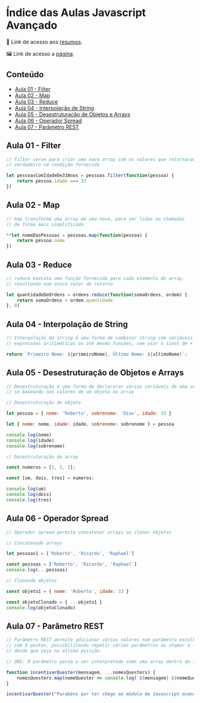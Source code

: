 # Índice das Aulas Javascript Avançado
📄 Link de acesso aos <a href="https://cord-delivery-7eb.notion.site/Javascript-Avan-ado-d6b32f765397458da254272a2397797d">resumos</a>. 

🖼 Link de acesso a <a href="https://jonathanbenedito.github.io/modulo-avancado-javascript/">página</a>.

<!-- TABLE OF CONTENTS -->
## Conteúdo
<ul>
    <li>
        <a href="#aula-01---filter">Aula 01 - Filter</a>
    </li>
    <li>
        <a href="#aula-02---map">Aula 02 - Map</a>
    </li>
    <li>
        <a href="#aula-03---reduce">Aula 03 - Reduce</a>
    </li>
    <li>
        <a href="#aula-04---interpolação-de-string">Aula 04 - Interpolação de String</a>
    </li>
    <li>
        <a href="#aula-05---desestruturação-de-objetos-e-arrays">Aula 05 - Desestruturação de Objetos e Arrays</a>
    </li>
    <li>
        <a href="#aula-06---operador-spread">Aula 06 - Operador Spread</a>
    </li>
    <li>
        <a href="#aula-07---parâmetro-rest">Aula 07 - Parâmetro REST</a>
    </li>
</ul>

## Aula 01 - Filter

```jsx
// filter serve para criar uma nova array com os valores que retornaram como
// verdadeiro na condição fornecida

let pessoasComIdadeDe33Anos = pessoas.filter(function(pessoa) {
    return pessoa.idade === 33
})
```

## Aula 02 - Map

```jsx
// map transforma uma array em uma nova, para ser lidas ou chamadas
// de forma mais simplificada

**let nomeDasPessoas = pessoas.map(function(pessoa) {
    return pessoa.nome
})
```

## Aula 03 - Reduce

```jsx
// reduce executa uma função fornecida para cada elemento do array,
// resultando num único valor de retorno.

let quantidadeDeOrdens = ordens.reduce(function(somaOrdens, ordem) {
    return somaOrdens + ordem.quantidade
}, 0)
```
## Aula 04 - Interpolação de String

```jsx
// Interpolação de string é uma forma de combinar string com variáveis 
// expressões aritiméticas ou até mesmo funções, sem usar o sinal de +

return `Primeiro Nome: ${primeiroNome}, Último Nome: ${ultimoNome}`;
```

## Aula 05 - Desestruturação de Objetos e Arrays

```jsx
// Desestruturação é uma forma de declararar várias variáveis de uma vez,
// se baseando nos valores de um objeto ou array

// Desestruturação de objeto

let pessoa = { nome: 'Roberto', sobrenome: 'Dias', idade: 33 }

let { nome: nome, idade: idade, sobrenome: sobrenome } = pessoa

console.log(nome)
console.log(idade)
console.log(sobrenome)

// Desestruturação de array

const numeros = [1, 2, 3];

const [um, dois, tres] = numeros;

console.log(um)
console.log(dois)
console.log(tres)
```

## Aula 06 - Operador Spread

```jsx
// Operador Spread permite concatenar arrays ou clonar objetos

// Concatenado arrays

let pessoas1 = ['Roberto', 'Ricardo', 'Raphael']

const pessoas = ['Roberto', 'Ricardo', 'Raphael']
console.log(...pessoas)

// Clonando objetos

const objeto1 = { nome: 'Roberto', idade: 33 }

const objetoClonado = { ...objeto1 }
console.log(objetoClonado)
```

## Aula 07 - Parâmetro REST

```jsx
// Parâmetro REST permite adicionar vários valores num parâmetro escolhido
// com 3 pontos, possibilitando repetir vários parâmetros ao chamar a função,
// desde que seja na última posição.

// OBS: O parâmetro passa a ser interpretado como uma array dentro da função.

function incentivarQuester(mensagem, ...nomesQuesters) {
    nomesQuesters.map(nomeQuester => console.log(`${mensagem} ${nomeQuester}`))
}

incentivarQuester("Parabéns por ter chego ao módulo de Javascript avançado,", 'João', 'Roberto', 'Maria')
```
